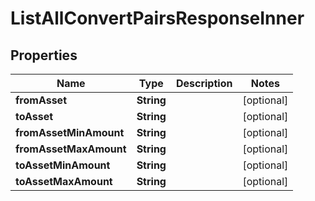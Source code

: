 

# ListAllConvertPairsResponseInner


## Properties

| Name | Type | Description | Notes |
|------------ | ------------- | ------------- | -------------|
|**fromAsset** | **String** |  |  [optional] |
|**toAsset** | **String** |  |  [optional] |
|**fromAssetMinAmount** | **String** |  |  [optional] |
|**fromAssetMaxAmount** | **String** |  |  [optional] |
|**toAssetMinAmount** | **String** |  |  [optional] |
|**toAssetMaxAmount** | **String** |  |  [optional] |



